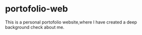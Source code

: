 # portofolio-web
This is a personal portofolio website,where I have created a deep background check about me.
